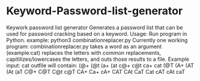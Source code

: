 # Keyword-Password-list-generator
Keywork password list generator
Generates a password list that can be used for password cracking based on a keyword.
Usage: Run program in Python.
example: python3 combinationreplacer.py
Currently one working program:
  combinationreplacer.py takes a word as an argument (example:cat) replaces the letters with common replacements, capitilizes/lowercases the letters, and outs those    results to a file.
  Example input: cat
  outfile will contain:
(@+
(@t
(a+
(at
c@+
c@t
ca+
cat
(@T
(A+
(AT
(At
(aT
C@+
C@T
C@t
c@T
CA+
Ca+
cA+
CAT
CAt
CaT
Cat
cAT
cAt
caT
